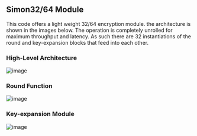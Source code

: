 ## Simon32/64 Module
This code offers a light weight 32/64 encryption module. the architecture is shown in the images below. The operation is completely unrolled for maximum
throughput and latency. As such there are 32 instantiations of the round and key-expansion blocks that feed into each other.

### High-Level Architecture
![image](https://github.com/okenna10/FPGA_exponential_function/assets/101345398/30266687-6cdd-449f-b5fb-228ac344644a)

### Round Function
![image](https://github.com/okenna10/Simon32-64-Encryption/assets/101345398/fa5e90b3-2a19-4ae5-b138-c7553264e489)

### Key-expansion Module
![image](https://github.com/okenna10/FPGA_exponential_function/assets/101345398/15b3a6ca-369c-42ea-a1d1-06d7b7660c7e)
